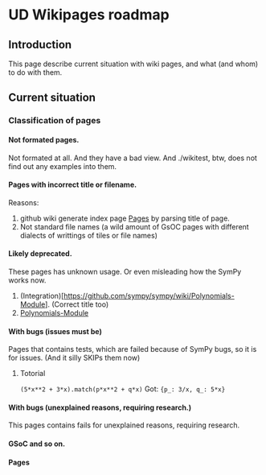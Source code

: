 <!-- wikitest skip -->

# UD Wikipages roadmap

## Introduction

This page describe current situation with wiki pages, and what (and whom) to do with them.

## Current situation

### Classification of pages

#### Not formated pages.

Not formated at all. And they have a bad view. And ./wikitest, btw,  does not find out any examples into them.

#### Pages with incorrect title or filename.

Reasons:
1) github wiki generate index page [Pages](https://github.com/sympy/sympy/wiki/_pages) by parsing title of page.
2) Not standard file names (a wild amount of GsOC pages with different dialects of writtings of tiles or file names)

#### Likely deprecated.

These pages has unknown usage. Or even misleading how the SymPy works now.

1. (Integration)[https://github.com/sympy/sympy/wiki/Polynomials-Module]. 
(Correct title too)
2. [Polynomials-Module](https://github.com/sympy/sympy/wiki/Polynomials-Module)

#### With bugs (issues must be)

Pages that contains tests, which are failed because of SymPy bugs, so it is for issues. (And it silly SKIPs them now)

1. Totorial

    `(5*x**2 + 3*x).match(p*x**2 + q*x)`
    Got:
        `{p_: 3/x, q_: 5*x}`

#### With bugs (unexplained reasons, requiring research.)

This pages contains fails for unexplained reasons, requiring research.

#### GSoC and so on.

#### Pages 